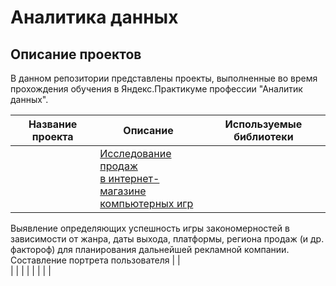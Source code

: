 # Аналитика данных
## Описание проектов
В данном репозитории представлены проекты, выполненные во время прохождения обучения в Яндекс.Практикуме профессии "Аналитик данных".

| Название проекта | Описание | Используемые библиотеки |
| ---------------- | -------- | ----------------------- |
<br>| [Исследование продаж <br/> в интернет-магазине <br/> компьютерных игр]() | 
Выявление определяющих успешность игры закономерностей в зависимости от жанра, даты выхода, 
платформы, региона продаж (и др. фактороф) для планирования дальнейшей рекламной компании. Составление портрета пользователя |
|<br/>
|  |  |  |
|  |  |  |
